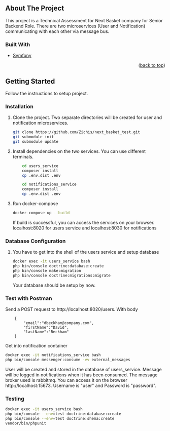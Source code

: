 <!-- ABOUT THE PROJECT -->
## About The Project
This project is a Technical Assessment for Next Basket company for Senior Backend Role. There are two microservices (User and Notification) communicating with each other via message bus.



### Built With
* [Symfony](symfony.com)

<p align="right">(<a href="#readme-top">back to top</a>)</p>



<!-- GETTING STARTED -->
## Getting Started

Follow the instructions to setup project.

### Installation
1. Clone the project. Two separate directories will be created for user and notification microservices.
    ```sh
    git clone https://github.com/Zichis/next_basket_test.git
    git submodule init 
    git submodule update
    ```

2. Install dependencies on the two services. You can use different terminals.
    ```sh
        cd users_service
        composer install
        cp .env.dist .env
    ```
    ```sh
        cd notifications_service
        composer install
        cp .env.dist .env
    ```

3. Run docker-compose
    ```sh
    docker-compose up --build
    ```
    If build is successful, you can access the services on your browser. localhost:8020 for users service and localhost:8030 for notifications

### Database Configuration
1. You have to get into the shell of the users service and setup database
    ```sh
    docker exec -it users_service bash
    php bin/console doctrine:database:create
    php bin/console make:migration
    php bin/console doctrine:migrations:migrate
    ```
    Your database should be setup by now.

### Test with Postman
Send a POST request to http://localhost:8020/users. With body
```
    {
        "email":"dbeckham@company.com",
        "firstName":"David",
        "lastName":"Beckham"
    }
```
Get into notification container
```sh
docker exec -it notifications_service bash
php bin/console messenger:consume -vv external_messages
```
User will be created and stored in the database of users_service. Message will be logged in notifications when it has been consumed. The message broker used is rabbitmq. You can access it on the browser http://localhost:15673. Username is "user" and Password is "password".

### Testing
```sh
docker exec -it users_service bash
php bin/console --env=test doctrine:database:create
php bin/console --env=test doctrine:shema:create
vendor/bin/phpunit
```